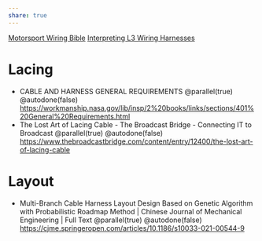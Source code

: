 ```yaml
---
share: true
---
```


[Motorsport Wiring Bible](https://rbracing-rsr.com/wiring_ecu.html)
[Interpreting L3 Wiring Harnesses](https://suppliers.bcs.l3harris.com/docs/quality/engineering-supplemental-documents/60102381%20Interpreting%20L-3%20Cable%20and%20Harness%20Drawings.pdf)

# Lacing
- CABLE AND HARNESS GENERAL REQUIREMENTS @parallel(true) @autodone(false)
	https://workmanship.nasa.gov/lib/insp/2%20books/links/sections/401%20General%20Requirements.html
- The Lost Art of Lacing Cable - The Broadcast Bridge - Connecting IT to Broadcast @parallel(true) @autodone(false)
	https://www.thebroadcastbridge.com/content/entry/12400/the-lost-art-of-lacing-cable

# Layout
- Multi-Branch Cable Harness Layout Design Based on Genetic Algorithm with Probabilistic Roadmap Method | Chinese Journal of Mechanical Engineering | Full Text @parallel(true) @autodone(false)
	https://cjme.springeropen.com/articles/10.1186/s10033-021-00544-9

